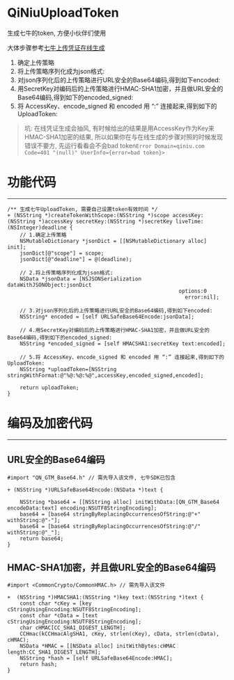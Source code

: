 # QiNiuUploadToken
生成七牛的token, 方便小伙伴们使用

大体步骤参考[七牛上传凭证在线生成](http://jsfiddle.net/gh/get/extjs/4.2/icattlecoder/jsfiddle/tree/master/uptoken)
1. 确定上传策略
2. 将上传策略序列化成为json格式:
3. 对json序列化后的上传策略进行URL安全的Base64编码,得到如下encoded:
4. 用SecretKey对编码后的上传策略进行HMAC-SHA1加密，并且做URL安全的Base64编码,得到如下的encoded_signed:
5. 将 AccessKey、encode_signed 和 encoded 用 “:” 连接起来,得到如下的UploadToken:

>坑: 在线凭证生成会抽风, 有时候给出的结果是用AccessKey作为Key来HMAC-SHA1加密的结果, 所以如果你在与在线生成的步骤对照的时候发现错误不要方, 先运行看看会不会bad token`Error Domain=qiniu.com Code=401 "(null)" UserInfo={error=bad token}>`

# 功能代码
---
```objc
/** 生成七牛UploadToken, 需要自己设置token有效时间 */
+ (NSString *)createTokenWithScope:(NSString *)scope accessKey:(NSString *)accessKey secretKey:(NSString *)secretKey liveTime:(NSInteger)deadline {
    // 1.确定上传策略
    NSMutableDictionary *jsonDict = [[NSMutableDictionary alloc] init];
    jsonDict[@"scope"] = scope;
    jsonDict[@"deadline"] = @(deadline);
    
    // 2.将上传策略序列化成为json格式:
    NSData *jsonData = [NSJSONSerialization dataWithJSONObject:jsonDict
                                                       options:0
                                                         error:nil];
    
    // 3.对json序列化后的上传策略进行URL安全的Base64编码,得到如下encoded:
    NSString* encoded = [self URLSafeBase64Encode:jsonData];
    
    // 4.用SecretKey对编码后的上传策略进行HMAC-SHA1加密，并且做URL安全的Base64编码,得到如下的encoded_signed:
    NSString *encoded_signed = [self HMACSHA1:secretKey text:encoded];
    
    // 5.将 AccessKey、encode_signed 和 encoded 用 “:” 连接起来,得到如下的UploadToken:
    NSString *uploadToken=[NSString stringWithFormat:@"%@:%@:%@",accessKey,encoded_signed,encoded];
    
    return uploadToken;
}
```
# 编码及加密代码
---
## URL安全的Base64编码
```objc
#import "QN_GTM_Base64.h" // 需先导入该文件, 七牛SDK已包含

+ (NSString *)URLSafeBase64Encode:(NSData *)text {
    
    NSString *base64 = [[NSString alloc] initWithData:[QN_GTM_Base64 encodeData:text] encoding:NSUTF8StringEncoding];
    base64 = [base64 stringByReplacingOccurrencesOfString:@"+" withString:@"-"];
    base64 = [base64 stringByReplacingOccurrencesOfString:@"/" withString:@"_"];
    return base64;
}
```

## HMAC-SHA1加密，并且做URL安全的Base64编码

```objc
#import <CommonCrypto/CommonHMAC.h> // 需先导入该文件

+  (NSString *)HMACSHA1:(NSString *)key text:(NSString *)text {
    const char *cKey = [key cStringUsingEncoding:NSUTF8StringEncoding];
    const char *cData = [text cStringUsingEncoding:NSUTF8StringEncoding];
    char cHMAC[CC_SHA1_DIGEST_LENGTH];
    CCHmac(kCCHmacAlgSHA1, cKey, strlen(cKey), cData, strlen(cData), cHMAC);
    NSData *HMAC = [[NSData alloc] initWithBytes:cHMAC length:CC_SHA1_DIGEST_LENGTH];
    NSString *hash = [self URLSafeBase64Encode:HMAC];
    return hash;
}
```